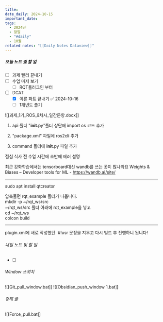 ```yaml
---
title: 
date_daily: 2024-10-15
important_date: 
tags:
  - 2024년
  - 할일
  - "#daily"
  - 10월
related notes: "[[Daily Notes Dataview]]"
---
```

##### 오늘 노트 및 할 일 
- [ ] 과제 빨리 끝내기
- [ ] 수업 마저 보기
	- [ ] RQT플러그인 부터
- [ ]  DCAT
	- [x] 이론 파트 끝내기 ✅ 2024-10-16
	- [ ] 1개년도 풀기

![[과제_1기_ROS_6차시_일간문항.docx]]

1. api 폴더 "__init__.py"폴더 상단에 import os 코드 추가  
    
2. "package.xml" 파일에 <depend>ros2cli</depend> 추가  
    
3. command 폴더에 __init__.py 파일 추가

점심 식사 전 수업 시간에 초반에 에러 설명

최근 강화학습에서는 tensorboard대신 wandb를 쓰는 곳이 많나봐요
Weights & Biases – Developer tools for ML - https://wandb.ai/site/

---
sudo apt install qtcreator

압축풀면 rqt_example 폴더가 나옵니다.  
mkdir -p ~/rqt_ws/src  
~/rqt_ws/src 폴더 아래에 rqt_example을 넣고  
cd ~/rqt_ws  
colcon build

--- 
plugin.xml에 새로 작성했던  #!usr 문장을 지우고 다시 빌드 후 진행하니 됩니다!

###### 내일 노트 및 할 일
- [ ]  


######  Window 스위치
![[Git_pull_window.bat]]
![[Obsidian_push_window 1.bat]]



###### 강제 풀
![[Force_pull.bat]]